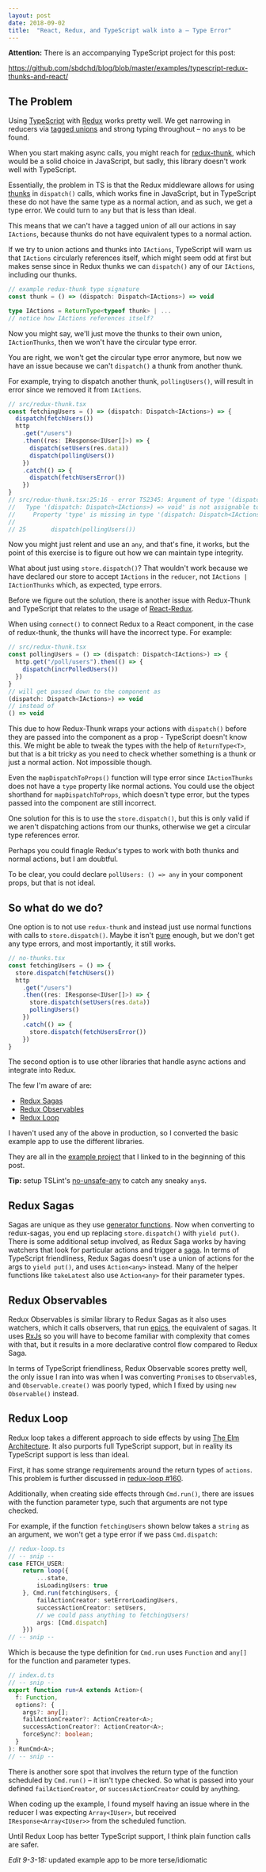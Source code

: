 ```yaml
---
layout: post
date: 2018-09-02
title:  "React, Redux, and TypeScript walk into a – Type Error"
---
```


**Attention:** There is an accompanying TypeScript project for this post:

<https://github.com/sbdchd/blog/blob/master/examples/typescript-redux-thunks-and-react/>


## The Problem

Using [TypeScript][typescript] with [Redux][redux] works pretty well. We get narrowing in
reducers via [tagged unions][tagged unions] and strong typing throughout – no `any`s to be found.

When you start making async calls, you might reach for [redux-thunk][redux-thunk], which would be a solid choice in JavaScript, but sadly, this library doesn't work well with TypeScript.

Essentially, the problem in TS is that the Redux middleware allows for using
[thunks][thunks] in `dispatch()` calls, which works fine in JavaScript, but in
TypeScript these do not have the same type as a normal action, and as such, we
get a type error. We could turn to `any` but that is less than ideal.

This means that we can't have a tagged union of all our actions in say
`IActions`, because thunks do not have equivalent types to a normal action.

If we try to union actions and thunks into `IActions`, TypeScript will warn us
that `IActions` circularly references itself, which might seem odd at first but
makes sense since in Redux thunks we can `dispatch()` any of our `IActions`,
including our thunks.

```typescript
// example redux-thunk type signature
const thunk = () => (dispatch: Dispatch<IActions>) => void

type IActions = ReturnType<typeof thunk> | ...
// notice how IActions references itself?
```

Now you might say, we'll just move the thunks to their own union,
`IActionThunks`, then we won't have the circular type error.

You are right, we won't get the circular type error anymore, but now we have an
issue because we can't `dispatch()` a thunk from another thunk.

For example, trying to dispatch another thunk, `pollingUsers()`, will result in
error since we removed it from `IActions`.

```typescript
// src/redux-thunk.tsx
const fetchingUsers = () => (dispatch: Dispatch<IActions>) => {
  dispatch(fetchUsers())
  http
    .get("/users")
    .then((res: IResponse<IUser[]>) => {
      dispatch(setUsers(res.data))
      dispatch(pollingUsers())
    })
    .catch(() => {
      dispatch(fetchUsersError())
    })
}
// src/redux-thunk.tsx:25:16 - error TS2345: Argument of type '(dispatch: Dispatch<IActions>) => void' is not assignable to parameter of type 'IActions'.
//   Type '(dispatch: Dispatch<IActions>) => void' is not assignable to type '{ type: "@@MYAPP/FETCH_USERS_ERROR"; }'.
//     Property 'type' is missing in type '(dispatch: Dispatch<IActions>) => void'.
//
// 25       dispatch(pollingUsers())
```

Now you might just relent and use an `any`, and that's fine, it works, but the point
of this exercise is to figure out how we can maintain type integrity.

What about just using `store.dispatch()`? That wouldn't work because we have
declared our store to accept `IActions` in the `reducer`, not `IActions |
IActionThunks` which, as expected, type errors.

Before we figure out the solution, there is another issue with Redux-Thunk and
TypeScript that relates to the usage of [React-Redux][react-redux].

When using `connect()` to connect Redux to a React component, in the case of
redux-thunk, the thunks will have the incorrect type. For example:

```typescript
// src/redux-thunk.tsx
const pollingUsers = () => (dispatch: Dispatch<IActions>) => {
  http.get("/poll/users").then(() => {
    dispatch(incrPolledUsers())
  })
}
// will get passed down to the component as
(dispatch: Dispatch<IActions>) => void
// instead of
() => void
```

This due to how Redux-Thunk wraps your actions with `dispatch()` before
they are passed into the component as a prop - TypeScript doesn't know this.
We might be able to tweak the types with the help of `ReturnType<T>`, but that
is a bit tricky as you need to check whether something is a thunk or just a
normal action. Not impossible though.

Even the `mapDispatchToProps()` function will type error since `IActionThunks`
does not have a `type` property like normal actions.
You could use the object shorthand for `mapDispatchToProps`, which doesn't type
error, but the types passed into the component are still incorrect.

One solution for this is to use the `store.dispatch()`, but this is only valid
if we aren't dispatching actions from our thunks, otherwise we get a
circular type references error.

Perhaps you could finagle Redux's types to work with both thunks and normal
actions, but I am doubtful.

To be clear, you could declare `pollUsers: () => any` in your component props, but
that is not ideal.

## So what do we do?

One option is to not use `redux-thunk` and instead just use normal functions with
calls to `store.dispatch()`. Maybe it isn't [pure][pure-functions] enough, but
we don't get any type errors, and most importantly, it still works.

```typescript
// no-thunks.tsx
const fetchingUsers = () => {
  store.dispatch(fetchUsers())
  http
    .get("/users")
    .then((res: IResponse<IUser[]>) => {
      store.dispatch(setUsers(res.data))
      pollingUsers()
    })
    .catch(() => {
      store.dispatch(fetchUsersError())
    })
}
```

The second option is to use other libraries that handle async actions and integrate into Redux.

The few I'm aware of are:

- [Redux Sagas][redux sagas]
- [Redux Observables][redux observables]
- [Redux Loop][redux loop]

I haven't used any of the above in production, so I converted the basic example
app to use the different libraries.

They are all in the [example project][example project] that I linked to in the beginning of this post.

**Tip:** setup TSLint's [no-unsafe-any][tslint-no-unsafe-any] to catch any sneaky `any`s.

## Redux Sagas

Sagas are unique as they use [generator functions][generator fns].
Now when converting to redux-sagas, you end up replacing
`store.dispatch()` with `yield put()`. There is some additional
setup involved, as Redux Saga works by having watchers that look for
particular actions and trigger a [saga][sagas]. In terms of TypeScript
friendliness, Redux Sagas doesn't use a union of actions for the args to `yield
put()`, and uses `Action<any>` instead. Many of the helper functions like
`takeLatest` also use `Action<any>` for their parameter types.

## Redux Observables

Redux Observables is similar library to Redux Sagas as it also uses watchers, which it calls
observers, that run [epics][epics], the equivalent of sagas. It uses
[RxJs][rxjs] so you will have to become familiar with complexity that comes
with that, but it results in a more declarative control flow compared to Redux
Saga.

In terms of TypeScript friendliness, Redux Observable scores pretty well, the
only issue I ran into was when I was converting `Promise`s to `Observable`s, and
`Observable.create()` was poorly typed, which I fixed by using `new
Observable()` instead.

## Redux Loop

Redux loop takes a different approach to side effects by using [The Elm
Architecture][TEA]. It also purports full TypeScript support, but in reality
its TypeScript support is less than ideal.

First, it has some strange requirements around the return types of `actions`.
This problem is further discussed in [redux-loop #160][redux-loop #160].

Additionally, when creating side effects through `Cmd.run()`, there are issues
with the function parameter type, such that arguments are not type checked.

For example, if the function `fetchingUsers` shown below takes a `string` as an
argument, we won't get a type error if we pass `Cmd.dispatch`:

```typescript
// redux-loop.ts
// -- snip --
case FETCH_USER:
    return loop({
        ...state,
        isLoadingUsers: true
    }, Cmd.run(fetchingUsers, {
        failActionCreator: setErrorLoadingUsers,
        successActionCreator: setUsers,
        // we could pass anything to fetchingUsers!
        args: [Cmd.dispatch]
    }))
// -- snip --
```

Which is because the type definition for `Cmd.run` uses `Function` and `any[]`
for the function and parameter types.

```typescript
// index.d.ts
// -- snip --
export function run<A extends Action>(
  f: Function,
  options?: {
    args?: any[];
    failActionCreator?: ActionCreator<A>;
    successActionCreator?: ActionCreator<A>;
    forceSync?: boolean;
  }
): RunCmd<A>;
// -- snip --
```

There is another sore spot that involves the return type of the function
scheduled by `Cmd.run()` – it isn't type checked. So what is passed into your
defined `failActionCreator`, or `successActionCreator` could by `any`thing.

When coding up the example, I found myself having an issue where in the reducer
I was expecting `Array<IUser>`, but received `IResponse<Array<IUser>>` from
the scheduled function.

Until Redux Loop has better TypeScript support, I think plain function calls are safer.


*Edit 9-3-18:* updated example app to be more terse/idiomatic


[redux-thunk]: https://github.com/reduxjs/redux-thunk
[thunks]: https://en.wikipedia.org/wiki/Thunk
[redux]: https://redux.js.org
[typescript]: https://www.typescriptlang.org
[tslint-no-unsafe-any]: https://palantir.github.io/tslint/rules/no-unsafe-any/
[react-redux]: https://github.com/reduxjs/react-redux
[tagged unions]: https://www.typescriptlang.org/docs/handbook/advanced-types.html#discriminated-unions
[pure-functions]: https://en.wikipedia.org/wiki/Pure_function
[redux sagas]: https://redux-saga.js.org
[redux loop]: https://github.com/redux-loop/redux-loop
[TEA]: https://guide.elm-lang.org/architecture/
[redux observables]: https://redux-observable.js.org
[redux-loop #160]: https://github.com/redux-loop/redux-loop/issues/160#issuecomment-335519497
[generator fns]: https://developer.mozilla.org/en-US/docs/Web/JavaScript/Reference/Statements/function*
[epics]: https://redux-observable.js.org/docs/basics/Epics.html
[sagas]: https://redux-saga.js.org/docs/introduction/BeginnerTutorial.html#hello-sagas
[rxjs]: https://github.com/ReactiveX/rxjs
[example project]: https://github.com/sbdchd/blog/blob/master/examples/typescript-redux-thunks-and-react/
